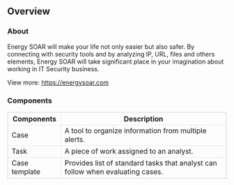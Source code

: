 ## Overview

### About
Energy SOAR will make your life not only easier but also safer. By connecting with security tools and by analyzing IP, URL, files and others elements, Energy SOAR will take significant place in your imagination about working in IT Security business.

View more: <https://energysoar.com>

### Components
<table style="width: 100%; border: 1px solid #e1e4e5;">
<tbody>
<tr>
<th style="border: 1px solid #e1e4e5;">Components</th>
<th style="border: 1px solid #e1e4e5;">Description</th>
</tr>
<tr>
<td style="border: 1px solid #e1e4e5;">Case</td>
<td style="border: 1px solid #e1e4e5;">A tool to organize information from multiple alerts.</td>
</tr>
<tr>
<td style="border: 1px solid #e1e4e5;">Task</td>
<td style="border: 1px solid #e1e4e5;">A piece of work assigned to an analyst.</td>
</tr>
<tr>
<td style="border: 1px solid #e1e4e5;">Case template</td>
<td style="border: 1px solid #e1e4e5;">Provides list of standard tasks that analyst can follow when evaluating cases.</td>
</tr>
</tbody>
</table>